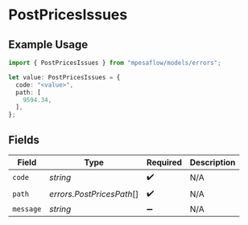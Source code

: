 # PostPricesIssues

## Example Usage

```typescript
import { PostPricesIssues } from "mpesaflow/models/errors";

let value: PostPricesIssues = {
  code: "<value>",
  path: [
    9594.34,
  ],
};
```

## Fields

| Field                     | Type                      | Required                  | Description               |
| ------------------------- | ------------------------- | ------------------------- | ------------------------- |
| `code`                    | *string*                  | :heavy_check_mark:        | N/A                       |
| `path`                    | *errors.PostPricesPath*[] | :heavy_check_mark:        | N/A                       |
| `message`                 | *string*                  | :heavy_minus_sign:        | N/A                       |